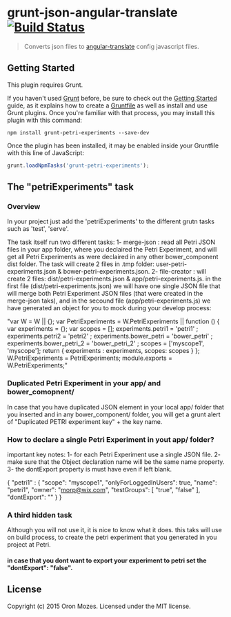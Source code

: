 # grunt-json-angular-translate [![Build Status](https://travis-ci.org/shahata/grunt-json-angular-translate.svg?branch=master)](https://travis-ci.org/shahata/grunt-json-angular-translate)

> Converts json files to [angular-translate](https://github.com/angular-translate/angular-translate) config javascript files.

## Getting Started
This plugin requires Grunt.

If you haven't used [Grunt](http://gruntjs.com/) before, be sure to check out the [Getting Started](http://gruntjs.com/getting-started) guide, as it explains how to create a [Gruntfile](http://gruntjs.com/sample-gruntfile) as well as install and use Grunt plugins. Once you're familiar with that process, you may install this plugin with this command:

```shell
npm install grunt-petri-experiments --save-dev
```

Once the plugin has been installed, it may be enabled inside your Gruntfile with this line of JavaScript:

```js
grunt.loadNpmTasks('grunt-petri-experiments');
```

## The "petriExperiments" task

### Overview
In your project just add the 'petriExperiments' to the different grutn tasks such as 'test', 'serve'.

The task itself run two different tasks:
1- merge-json : read all Petri JSON files in your app folder, where you declaired the Petri Experiment, and will get all Petri Experiments as were declaired in any other bower_component dist folder.
The task will create 2 files in .tmp folder: user-petri-experiments.json & bower-petri-experiments.json.
2- file-creator : will create 2 files: dist/petri-experiments.json & app/petri-experiments.js.
in the first file (dist/petri-experiments.json) we will have one single JSON file that will merge both Petri Experiment JSON files (that were created in the merge-json taks), and in the secound file (app/petri-experiments.js) we have generated an object for you to mock during your develop process:

"var W = W || {};
var PetriExperiments = W.PetriExperiments || function () {
  var experiments = {};
  var scopes = [];
  experiments.petri1 = 'petri1' ;
  experiments.petri2 = 'petri2' ;
  experiments.bower_petri = 'bower_petri' ;
  experiments.bower_petri_2 = 'bower_petri_2' ;
  scopes = ['myscope1', 'myscope'];
  return {
   experiments : experiments,
   scopes: scopes
  }
};
W.PetriExperiments = PetriExperiments;
module.exports = W.PetriExperiments;"

### Duplicated Petri Experiment in your app/ and bower_comopnent/
In case that you have duplicated JSON element in your local app/ folder that you inserted and in any bower_component/ folder, you will get a grunt alert of "Duplicated PETRI experiment key" + the key name.

### How to declare a single Petri Experiment in yout app/ folder?

important key notes:
1- for each Petri Experiment use a single JSON file.
2- make sure that the Object declaration name will be the same name property.
3- the dontExport property is must have even if left blank.

{
  "petri1" : {
    "scope": "myscope1",
    "onlyForLoggedInUsers": true,
    "name": "petri1",
    "owner": "morp@wix.com",
    "testGroups": [
      "true",
      "false"
    ],
    "dontExport": ""
  }
}

### A third hidden task
Although you will not use it, it is nice to know what it does.
this taks will use on build process, to create the petri experiment that you generated in you project at Petri.
#### in case that you dont want to export your experiment to petri set the "dontExport": "false".

## License
Copyright (c) 2015 Oron Mozes. Licensed under the MIT license.
